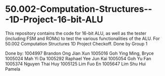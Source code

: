# 50.002-Computation-Structures---1D-Project-16-bit-ALU
This repository contains the code for 16-bit ALU, as well as the tester (including FSM and ROMs) to test the various functionalities of the ALU. For 50.002 Computation Structures 1D Project Checkoff. Done by Group 1

Done by:
1004997	Brandon Ong Jian Xun
1005016	Goh Ying Ming, Bryce
1005024	Mah Yi Da
1005292	Raphael Yee Jun Kai
1005054	Goh Yu Fan
1005374	Nguyen Thai Huy
1005125	Lim Fuo En
1005647	Lim Shu Hui Pamela

